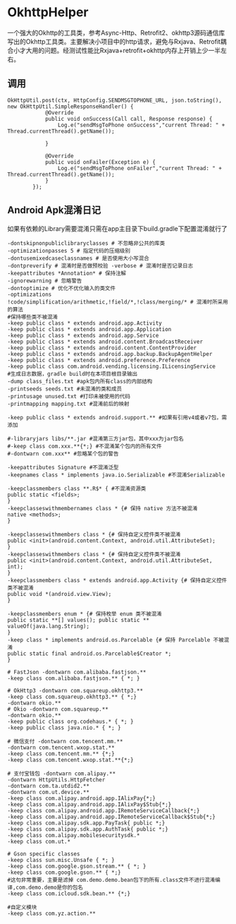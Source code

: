 # OkhttpHelper
一个强大的Okhttp的工具类，参考Async-Http、Retrofit2、okhttp3源码通信库写出的Okhttp工具类。主要解决小项目中的http请求，避免与Rxjava、Retrofit耦合小才大用的问题。经测试性能比Rxjava+retrofit+okhttp内存上开销上少一半左右。

## 调用

    OkHttpUtil.post(ctx, HttpConfig.SENDMSGTOPHONE_URL, json.toString(), new OkHttpUtil.SimpleResponseHandler() {
                @Override
                public void onSuccess(Call call, Response response) {
                    Log.e("sendMsgToPhone onSuccess","current Thread: " + Thread.currentThread().getName());

                }

                @Override
                public void onFailer(Exception e) {
                    Log.e("sendMsgToPhone onFailer","current Thread: " + Thread.currentThread().getName());
                }
            });


## Android Apk混淆日记
    
如果有依赖的Library需要混淆只需在app主目录下build.gradle下配置混淆就行了

    -dontskipnonpubliclibraryclasses # 不忽略非公共的库类
    -optimizationpasses 5 # 指定代码的压缩级别
    -dontusemixedcaseclassnames # 是否使用大小写混合
    -dontpreverify # 混淆时是否做预校验 -verbose # 混淆时是否记录日志
    -keepattributes *Annotation* # 保持注解
    -ignorewarning # 忽略警告
    -dontoptimize # 优化不优化输入的类文件
    -optimizations !code/simplification/arithmetic,!field/*,!class/merging/* # 混淆时所采用的算法
    #保持哪些类不被混淆
    -keep public class * extends android.app.Activity
    -keep public class * extends android.app.Application
    -keep public class * extends android.app.Service
    -keep public class * extends android.content.BroadcastReceiver
    -keep public class * extends android.content.ContentProvider
    -keep public class * extends android.app.backup.BackupAgentHelper
    -keep public class * extends android.preference.Preference
    -keep public class com.android.vending.licensing.ILicensingService
    #生成日志数据，gradle build时在本项目根目录输出
    -dump class_files.txt #apk包内所有class的内部结构
    -printseeds seeds.txt #未混淆的类和成员
    -printusage unused.txt #打印未被使用的代码
    -printmapping mapping.txt #混淆前后的映射

    -keep public class * extends android.support.** #如果有引用v4或者v7包，需添加

    #-libraryjars libs/**.jar #混淆第三方jar包，其中xxx为jar包名
    #-keep class com.xxx.**{*;} #不混淆某个包内的所有文件
    #-dontwarn com.xxx** #忽略某个包的警告

    -keepattributes Signature #不混淆泛型
    -keepnames class * implements java.io.Serializable #不混淆Serializable

    -keepclassmembers class **.R$* { #不混淆资源类
    public static <fields>;
    }
    -keepclasseswithmembernames class * {# 保持 native 方法不被混淆
    native <methods>;
    }

    -keepclasseswithmembers class * {# 保持自定义控件类不被混淆
    public <init>(android.content.Context, android.util.AttributeSet);
    }
    -keepclasseswithmembers class * {# 保持自定义控件类不被混淆
    public <init>(android.content.Context, android.util.AttributeSet, int);
    }
    -keepclassmembers class * extends android.app.Activity {# 保持自定义控件类不被混淆
    public void *(android.view.View);
    }

    -keepclassmembers enum * {# 保持枚举 enum 类不被混淆
    public static **[] values(); public static ** valueOf(java.lang.String);
    }
    -keep class * implements android.os.Parcelable {# 保持 Parcelable 不被混淆
    public static final android.os.Parcelable$Creator *;
    }

    # FastJson -dontwarn com.alibaba.fastjson.**
    -keep class com.alibaba.fastjson.** { *; }

    # OkHttp3 -dontwarn com.squareup.okhttp3.**
    -keep class com.squareup.okhttp3.** { *;}
    -dontwarn okio.**
    # Okio -dontwarn com.squareup.**
    -dontwarn okio.**
    -keep public class org.codehaus.* { *; }
    -keep public class java.nio.* { *; }

    # 微信支付 -dontwarn com.tencent.mm.**
    -dontwarn com.tencent.wxop.stat.**
    -keep class com.tencent.mm.** {*;}
    -keep class com.tencent.wxop.stat.**{*;}

    # 支付宝钱包 -dontwarn com.alipay.**
    -dontwarn HttpUtils.HttpFetcher
    -dontwarn com.ta.utdid2.**
    -dontwarn com.ut.device.**
    -keep class com.alipay.android.app.IAlixPay{*;}
    -keep class com.alipay.android.app.IAlixPay$Stub{*;}
    -keep class com.alipay.android.app.IRemoteServiceCallback{*;}
    -keep class com.alipay.android.app.IRemoteServiceCallback$Stub{*;}
    -keep class com.alipay.sdk.app.PayTask{ public *;}
    -keep class com.alipay.sdk.app.AuthTask{ public *;}
    -keep class com.alipay.mobilesecuritysdk.*
    -keep class com.ut.*
    
    # Gson specific classes
    -keep class sun.misc.Unsafe { *; }
    -keep class com.google.gson.stream.** { *; }
    -keep class com.google.gson.** { *;}
    #这句非常重要，主要是滤掉 com.demo.demo.bean包下的所有.class文件不进行混淆编译,com.demo.demo是你的包名
    -keep class com.icloud.sdk.bean.** {*;}

    #自定义模块
    -keep class com.yz.action.**
